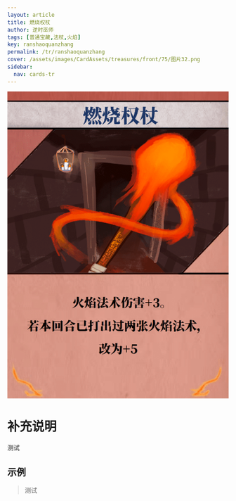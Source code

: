 ```yaml
---
layout: article
title: 燃烧权杖
author: 逆时巫师
tags: [普通宝藏,法杖,火焰]
key: ranshaoquanzhang
permalink: /tr/ranshaoquanzhang
cover: /assets/images/CardAssets/treasures/front/75/图片32.png
sidebar:
  nav: cards-tr
---
```

![燃烧权杖](/assets/images/CardAssets/treasures/front/75/图片32.png)

# 补充说明
测试


## 示例
> 测试